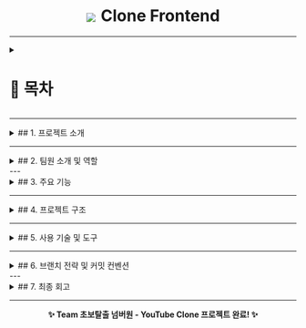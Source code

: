 <div align="center">
  <h1><img src="./assets/img/youtubelogo.png" width="120px" style="vertical-align: middle; margin-right: 3px;"> Clone Frontend</h1>
</div>

---

<details>
  <summary><h1>📍 목차</h1></summary>

1. [프로젝트 소개](#1-프로젝트-소개)  
2. [팀원 소개 및 역할](#2-팀원-소개-및-역할)  
3. [주요 기능](#3-주요-기능)  
4. [프로젝트 구조](#4-프로젝트-구조)  
5. [사용 기술 및 도구](#5-사용-기술-및-도구)  
6. [브랜치 전략 및 커밋 컨벤션](#6-브랜치-전략-및-커밋-컨벤션)  
7. [최종 회고](#7-최종-회고)
    
  </details>

---

<details>
  
<summary>## 1. 프로젝트 소개</summary>

#### [오르미 11기 백엔드 양성과정 - 프론트엔드 실전 협업 프로젝트]

> 영상 추천 YouTube 클론 페이지 구현 (실제 유튜브의 핵심 기능과 UI/UX를 최대한 유사하게 구현)

- 📅 진행 기간: 2025년 4월 21일 ~ 2025년 5월 12일
- 🎯 주요 목표:
  - Home / Channel / Video / Search / Subscribe / Like 기능 완전 구현
  - HTML/CSS/JS 기반 프론트엔드 구조 설계 및 컴포넌트 재사용
  - Express 기반 서버와 API 연동 포함한 실전 협업 경험 축적
    
  </details>

---

<details>
  
<summary>## 2. 팀원 소개 및 역할</summary>
<table>
  <tr>
    <td align="center" width="150px">
      <a href="https://github.com/KIMYOUNGLONG" target="_blank">
        <img src="https://avatars.githubusercontent.com/u/206796619?v=4" alt="김영롱 프로필" /></a>
    </td>
    <td align="center" width="150px">
      <a href="https://github.com/sungyeonkim27" target="_blank">
        <img src="https://avatars.githubusercontent.com/u/192389552?v=4" alt="김성연 프로필" /></a>
    </td>
    <td align="center" width="150px">
      <a href="https://github.com/yoonhyunjin02" target="_blank">
        <img src="https://avatars.githubusercontent.com/u/97629676?v=4"
        alt="윤현진 프로필" /></a>
    </td>
    <td align="center" width="150px">
      <a href="https://github.com/jwljwljwl" target="_blank">
        <img src="https://avatars.githubusercontent.com/u/206796485?v=4"
        alt="이재원 프로필" /></a>
    </td>
  </tr>
  <tr>
    <td align="center">
      <a href="https://github.com/KIMYOUNGLONG" target="_blank">김영롱</a>
    </td>
    <td align="center">
      <a href="https://github.com/sungyeonkim27" target="_blank">김성연</a>
    </td>
    <td align="center">
      <a href="https://github.com/yoonhyunjin02" target="_blank">윤현진</a>
    </td>
    <td align="center">
      <a href="https://github.com/jwljwljwl" target="_blank">이재원</a>
    </td>
</table>

### 📆 기간별 작업 요약

| 날짜        | 작업 내용 요약                                                                 |
|-------------|----------------------------------------------------------------------------------|
| 4/21 (Day 1) | GitHub 초기 세팅, Notion 공유 환경 구축, 브랜치 전략 논의                    |
| 4/22 (Day 2) | 상단바/네비바 HTML·CSS 설계, feature/header 병합, 기본 템플릿 구조 확립      |
| 4/23 (Day 3) | 필터바 기능 구축, 영상 카드 레이아웃 정렬, 버튼 UI 분리, 브랜치 작업 분담 시작 |
| 4/24 (Day 4) | 채널 페이지 UI 설계 시작, 썸네일/프로필/구독 정보 블럭 레이아웃 구성         |
| 4/25 (Day 5) | video.ejs 구성, 추천영상 카드 리스트 수평정렬 및 레이아웃 안정화              |
| 4/26~27      | videoCard 템플릿 분기 재사용 적용, hover 시 영상 미리보기 기능 구현           |
| 4/28 (Day 6) | 검색 기능 확장 (태그/채널명 기반), 좋아요/싫어요/공유/저장 인터랙션 구현     |
| 4/29         | JS 모듈화(button.js 등), 대댓글 기초 구조 작성, 검색 모듈 리팩토링            |
| 4/30~5/2     | 정렬 기능 구현, 반응형 보완, 추천영상 카드 디버깅, 댓글 컴포넌트 정리         |
| 5/3~5/5      | 플레이리스트 기능 구현, 홈/채널/비디오 전체 흐름 통합, 스타일링 마무리        |
| 5/6~5/10     | 테마(다크/라이트) 토글 기획 및 구조 분리, 검색 결과 페이지 스타일 개선        |
| 5/11 (토)    | 전체 페이지 레이아웃 통일성 점검, 반응형 미세 보완, 최종 버그 픽스             |
| 5/12 (일)    | 리드미 최종 정리, 발표 자료 구성, GitHub 토글/시각화 적용, 프로젝트 마감 🎉    |

<h3>🧩 팀원별 구현 내역</h3>

<table>
  <thead>
    <tr>
      <th style="min-width: 120px; max-width: 120px;">이름</th>
      <th>주요 구현 내용</th>
    </tr>
  </thead>
  <tbody>
    <tr>
      <td style="min-width: 120px; max-width: 120px;"><strong>윤현진</strong></td>
      <td>
        🔧 프로젝트 설계 및 기술 구조 전반 총괄<br>
        – <code>partials/</code> 내 공통 템플릿 구조 설계 (<code>header.ejs</code>, <code>nav.ejs</code>, <code>videoCard.ejs</code>)<br>
        – <code>videoCard.ejs</code> 템플릿을 홈/채널/비디오에서 분기 재사용 가능하게 구현<br>
        – 썸네일 hover 시 영상 미리보기 동작 (<code>thumbnail-play.js</code>)<br>
        – 플레이리스트/추천영상/댓글 흐름 전체 구현<br>
        – 페이지 간 상태 유지 포함한 테마(다크/라이트) 토글 구현<br>
        – API 연동 흐름 구성 (<code>post.js</code>, <code>comment.js</code>, <code>search.js</code> 등)<br>
        – 브랜치 전략 및 Git 협업 구조 주도 (<code>develop</code> 운영, 충돌 해결 포함)
      </td>
    </tr>
    <tr>
      <td style="min-width: 120px; max-width: 120px;"><strong>김성연</strong></td>
      <td>
        🔍 검색 기능 전체 설계 및 반응형 전담<br>
        – 홈/채널/비디오 페이지별 검색 모듈 구현 (<code>*_search.js</code> 분리)<br>
        – 필터바 클릭 → 태그 기반 필터 검색 구현<br>
        – 조회수 포맷 변환 (예: 1234 → 1.2K)<br>
        – 비디오 페이지 반응형 구조 설계 및 CSS 디버깅<br>
        – 테마 토글 기능 구조 이해 및 다크/라이트 디자인 테마 분리<br>
        – 레이아웃 테두리 색, 카드 간 padding 등 UI 세부 시각 조정
      </td>
    </tr>
    <tr>
      <td style="min-width: 120px; max-width: 120px;"><strong>이재원</strong></td>
      <td>
        🎮 UI 인터랙션 및 댓글 시스템 구현<br>
        – 좋아요/싫어요/구독 기능 + SVG 상태 전환 구현<br>
        – 공유/저장 기능 모달 UI + 기능 처리 (<code>button.js</code>)<br>
        – 댓글 정렬 및 대댓글 구조 구현 (들여쓰기 포함 UI 완성)<br>
        – <code>video.ejs</code> 추천 영상 카드 정렬, 반응형 맞춤 CSS<br>
        – sidebar toggle 기능 구현 및 channel/video 화면 적용
      </td>
    </tr>
    <tr>
      <td style="min-width: 120px; max-width: 120px;"><strong>김영롱</strong></td>
      <td>
        📚 문서화 및 CSS 구조 보조<br>
        – <code>README.md</code> 전체 구성, 목차 및 흐름 설계<br>
        – 기술 스택 시각화 및 shields 뱃지 마크업 정리<br>
        – 목차 토글 기능 적용 (<code>&lt;details&gt;</code> + <code>&lt;summary&gt;</code>)<br>
        – <code>videoCard-video.ejs</code> 내 추천 영상 레이아웃 수평 정렬 구현<br>
        – 초반 margin/padding 구조 조정 (<code>channel.css</code>, <code>video.css</code>)<br>
      </td>
    </tr>
  </tbody>
</table>
  

</details>
---

<details>
  
<summary>## 3. 주요 기능</summary>

### ✅ 홈(Home)
- 최신 영상 카드 출력 / 검색창 기능 / 필터 카테고리 클릭 이동
- 마우스 hover 시 썸네일 **미리보기 동영상 재생** 기능 구현

### ✅ 채널(Channel)
- 채널 프로필/배너 출력 / 채널별 영상 리스트 동적 렌더링
- 구독 기능, show more 구독자 목록 확장 / 동적 정렬 구현

### ✅ 비디오(Video)
- 영상 재생 및 상세 정보 표시 / 댓글 작성/삭제
- 좋아요/싫어요 토글 기능 / 공유/저장 버튼 / 정렬 모달 구현

### ✅ 공통 기능
- 반응형 UI (미디어쿼리 기반 일부 페이지 적용)
- 상단바/네비바 ejs 템플릿 **재사용 및 모듈화** 구조 적용
- 사이드바 토글 기능 / JS 기능 분리 및 모듈화
- SVG 버튼 상태 변화 및 아이콘 동적 처리 구현
- **videoCard 템플릿 분기 사용으로 모든 페이지에서 공통 카드 컴포넌트 재사용**
  
</details>

---

<details>
  
<summary>## 4. 프로젝트 구조</summary>

### 📂 디렉토리 구조

```
youtube-clone-frontend/
├── public/
│   └── assets/ (icons, video)
├── views/
│   └── partials/ (header, nav, videoCard 등)
│   └── home.ejs, video.ejs, channel.ejs
├── css/ (home.css, video.css, channel.css 등)
├── js/  (button.js, thumbnail-play.js, search 관련 js 등)
├── server.js
└── README.md
```
  
</details>

---

<details>
  
<summary>## 5. 사용 기술 및 도구</summary>

---

### 🔹 협업

<img src="https://img.shields.io/badge/Github-181717?style=for-the-badge&logo=Github&logoColor=white">
<img src="https://img.shields.io/badge/figma-F24E1E?style=for-the-badge&logo=figma&logoColor=white">

---

### 🔹 개발 도구

<span style="display: inline-block; background-color:rgb(35, 83, 114); color: white; padding: 6px 12px; font-weight: bold; font-size: 12px; border-radius: 4px;">
  <img src="./assets/img/vscodelogo.png" width="16px" style="vertical-align: middle; margin-right: 6px;" />
  VS Code
</span>

---

### 🔹 커뮤니케이션

<img src="https://img.shields.io/badge/notion-FEFEFE?style=for-the-badge&logo=notion&logoColor=black">
<img src="https://img.shields.io/badge/discord-5865F2?style=for-the-badge&logo=discord&logoColor=white">

---

### 🔹 개발 언어

<img src="https://img.shields.io/badge/html5-E34F26?style=for-the-badge&logo=html5&logoColor=white">
<img src="https://img.shields.io/badge/css-1572B6?style=for-the-badge&logo=css3&logoColor=white">
<img src="https://img.shields.io/badge/javascript-F7DF1E?style=for-the-badge&logo=javascript&logoColor=black">
  
</details>

---

<details>
  
<summary>## 6. 브랜치 전략 및 커밋 컨벤션</summary>

### 🔹 브랜치 전략

| 브랜치명       | 용도 설명                                       |
|----------------|--------------------------------------------------|
| `main`         | 최종 배포 브랜치                                 |
| `develop`      | 기능 통합 및 협업용 브랜치                       |
| `feature/*`    | 기능별 개발 브랜치 (예: feature/video, feature/search 등) |

### 🔸 커밋 컨벤션

| Prefix      | 의미                             |
|-------------|----------------------------------|
| `feat`      | 새로운 기능 추가                 |
| `fix`       | 버그 수정                        |
| `docs`      | 문서 작성 또는 수정              |
| `style`     | 코드 포맷팅 (기능 변화 없음)     |
| `refactor`  | 코드 구조 개선                   |
| `chore`     | 기타 작업 (빌드, 설정 등)        |
  
</details>
---

<details>
  
<summary>## 7. 최종 회고</summary>

> “초보탈출 넘버원” 팀은 단순한 클론이 아니라 실전 개발 프로세스를 전부 경험했습니다.

- 팀원 모두가 실제 유튜브 기능과 UI를 기준 삼아 **기능 우선 중심의 협업**을 진행했고,
- 각자의 역할을 정확히 분배하며 **브랜치 전략, API 연동, 컴포넌트 재사용, 반응형 UI**를 적극 구현했습니다.
- Git 충돌 해결, js 모듈화, 시멘틱 마크업 등 실무에 준하는 과정을 겪으며 **개발자로 성장하는 기반**을 만들었습니다.

> 기능을 구현하는 것에서 끝나지 않고, **협업, 책임감, 소통, 그리고 도전정신**을 함께 체득한 의미 있는 프로젝트였습니다.
  
</details>

---

<div align="center">
  <strong>✨ Team 초보탈출 넘버원 - YouTube Clone 프로젝트 완료! ✨</strong>
</div>
